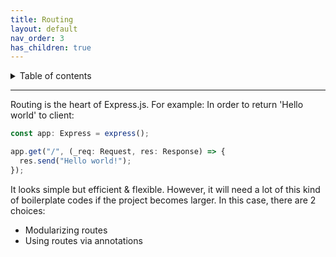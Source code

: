 ```yaml
---
title: Routing
layout: default
nav_order: 3
has_children: true
---
```


<!-- markdownlint-disable MD033 -->
<details closed markdown="block">
  <summary>
    Table of contents
  </summary>
  {: .text-delta }
- TOC
{:toc}
</details>

---

Routing is the heart of Express.js. For example: In order to return
'Hello world' to client:

```typescript
const app: Express = express();

app.get("/", (_req: Request, res: Response) => {
  res.send("Hello world!");
});
```

It looks simple but efficient & flexible. However, it will need a lot of this
kind of boilerplate codes if the project becomes larger. In this case, there
are 2 choices:

- Modularizing routes
- Using routes via annotations
